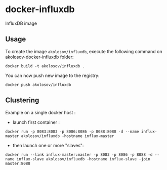 docker-influxdb
===============
InfluxDB image


Usage
-----

To create the image `akolosov/influxdb`, execute the following command on akolosov-docker-influxdb folder:

    docker build -t akolosov/influxdb .

You can now push new image to the registry:
    
    docker push akolosov/influxdb

Clustering
----------

Example on a single docker host :
* launch first container :
```
docker run -p 8083:8083 -p 8086:8086 -p 8088:8088 -d --name influx-master akolosov/influxdb -hostname influx-master
```
* then launch one or more "slaves":
```
docker run --link influx-master:master -p 8083 -p 8086 -p 8088 -d --name influx-slave akolosov/influxdb -hostname influx-slave -join master:8088
```
